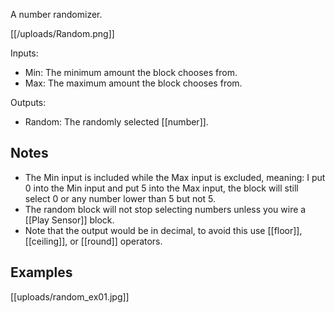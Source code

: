 A number randomizer.

[[/uploads/Random.png]]

Inputs:

- Min: The minimum amount the block chooses from.
- Max: The maximum amount the block chooses from.

Outputs:

- Random: The randomly selected [[number]].

## Notes
- The Min input is included while the Max input is excluded, meaning: I put 0 into the Min input and put 5 into the Max input, the block will still select 0 or any number lower than 5 but not 5.
- The random block will not stop selecting numbers unless you wire a [[Play Sensor]] block.
- Note that the output would be in decimal, to avoid this use [[floor]], [[ceiling]], or [[round]] operators.

## Examples

[[uploads/random_ex01.jpg]]